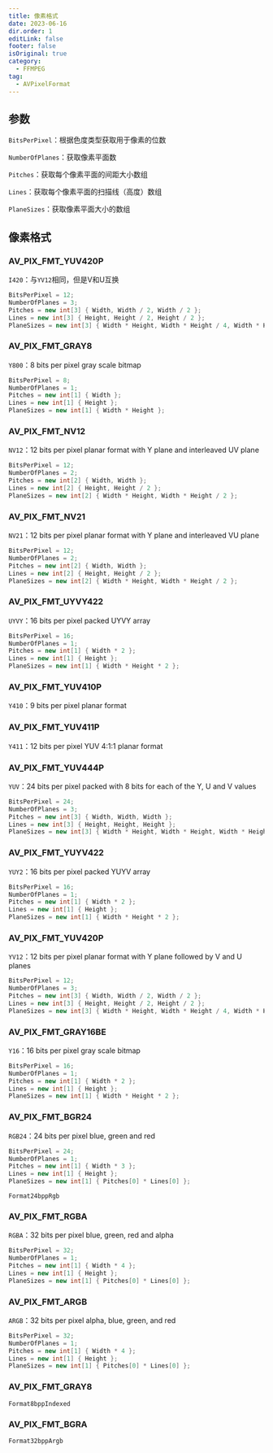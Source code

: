 ```yaml
---
title: 像素格式
date: 2023-06-16
dir.order: 1
editLink: false
footer: false
isOriginal: true
category:
  - FFMPEG
tag:
  - AVPixelFormat
---
```


## 参数

`BitsPerPixel`：根据色度类型获取用于像素的位数

`NumberOfPlanes`：获取像素平面数

`Pitches`：获取每个像素平面的间距大小数组

`Lines`：获取每个像素平面的扫描线（高度）数组

`PlaneSizes`：获取像素平面大小的数组

## 像素格式

### AV_PIX_FMT_YUV420P

`I420`：与`YV12`相同，但是V和U互换

```cs
BitsPerPixel = 12;
NumberOfPlanes = 3;
Pitches = new int[3] { Width, Width / 2, Width / 2 };
Lines = new int[3] { Height, Height / 2, Height / 2 };
PlaneSizes = new int[3] { Width * Height, Width * Height / 4, Width * Height / 4 };
```

### AV_PIX_FMT_GRAY8

`Y800`：8 bits per pixel gray scale bitmap

```cs
BitsPerPixel = 8;
NumberOfPlanes = 1;
Pitches = new int[1] { Width };
Lines = new int[1] { Height };
PlaneSizes = new int[1] { Width * Height };
```

### AV_PIX_FMT_NV12

`NV12`：12 bits per pixel planar format with Y plane and interleaved UV plane

```cs
BitsPerPixel = 12;
NumberOfPlanes = 2;
Pitches = new int[2] { Width, Width };
Lines = new int[2] { Height, Height / 2 };
PlaneSizes = new int[2] { Width * Height, Width * Height / 2 };
```

### AV_PIX_FMT_NV21

`NV21`：12 bits per pixel planar format with Y plane and interleaved VU plane

```cs
BitsPerPixel = 12;
NumberOfPlanes = 2;
Pitches = new int[2] { Width, Width };
Lines = new int[2] { Height, Height / 2 };
PlaneSizes = new int[2] { Width * Height, Width * Height / 2 };
```

### AV_PIX_FMT_UYVY422

`UYVY`：16 bits per pixel packed UYVY array

```cs
BitsPerPixel = 16;
NumberOfPlanes = 1;
Pitches = new int[1] { Width * 2 };
Lines = new int[1] { Height };
PlaneSizes = new int[1] { Width * Height * 2 };
```

### AV_PIX_FMT_YUV410P

`Y410`：9 bits per pixel planar format

### AV_PIX_FMT_YUV411P

`Y411`：12 bits per pixel YUV 4:1:1 planar format

### AV_PIX_FMT_YUV444P

`YUV`：24 bits per pixel packed with 8 bits for each of the Y, U and V values

```cs
BitsPerPixel = 24;
NumberOfPlanes = 3;
Pitches = new int[3] { Width, Width, Width };
Lines = new int[3] { Height, Height, Height };
PlaneSizes = new int[3] { Width * Height, Width * Height, Width * Height };
```

### AV_PIX_FMT_YUYV422

`YUY2`：16 bits per pixel packed YUYV array

```cs
BitsPerPixel = 16;
NumberOfPlanes = 1;
Pitches = new int[1] { Width * 2 };
Lines = new int[1] { Height };
PlaneSizes = new int[1] { Width * Height * 2 };
```

### AV_PIX_FMT_YUV420P

`YV12`：12 bits per pixel planar format with Y plane followed by V and U planes

```cs
BitsPerPixel = 12;
NumberOfPlanes = 3;
Pitches = new int[3] { Width, Width / 2, Width / 2 };
Lines = new int[3] { Height, Height / 2, Height / 2 };
PlaneSizes = new int[3] { Width * Height, Width * Height / 4, Width * Height / 4 };
```

### AV_PIX_FMT_GRAY16BE

`Y16`：16 bits per pixel gray scale bitmap

```cs
BitsPerPixel = 16;
NumberOfPlanes = 1;
Pitches = new int[1] { Width * 2 };
Lines = new int[1] { Height };
PlaneSizes = new int[1] { Width * Height * 2 };
```

### AV_PIX_FMT_BGR24

`RGB24`：24 bits per pixel blue, green and red

```cs
BitsPerPixel = 24;
NumberOfPlanes = 1;
Pitches = new int[1] { Width * 3 };
Lines = new int[1] { Height };
PlaneSizes = new int[1] { Pitches[0] * Lines[0] };
```

`Format24bppRgb`

### AV_PIX_FMT_RGBA

`RGBA`：32 bits per pixel blue, green, red and alpha

```cs
BitsPerPixel = 32;
NumberOfPlanes = 1;
Pitches = new int[1] { Width * 4 };
Lines = new int[1] { Height };
PlaneSizes = new int[1] { Pitches[0] * Lines[0] };
```

### AV_PIX_FMT_ARGB

`ARGB`：32 bits per pixel alpha, blue, green, and red

```cs
BitsPerPixel = 32;
NumberOfPlanes = 1;
Pitches = new int[1] { Width * 4 };
Lines = new int[1] { Height };
PlaneSizes = new int[1] { Pitches[0] * Lines[0] };
```

### AV_PIX_FMT_GRAY8

`Format8bppIndexed`

### AV_PIX_FMT_BGRA

`Format32bppArgb`
